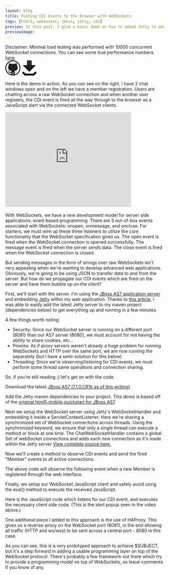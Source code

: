 ```yaml
---
layout: blog
title: Pushing CDI Events to the Browser with WebSockets
tags: [html5, websocket, jboss, jetty, cdi]
preview: In this post, I give a basic demo on how to embed Jetty to add Web Socket support to and Java based server. I also how to send JavaScript events to the browser via a socket connection.
previewimage:
---
```


<div class="notes" >
Disclaimer: Minimal load testing was performed with 10000 concurrent WebSocket connections. You can see some true performance numbers <a href="http://webtide.intalio.com/2011/09/cometd-2-4-0-websocket-benchmarks/">here</a>.
</div>
<div class="download">
  <a href="https://github.com/wesleyhales/HTML5-Mobile-WebSocket" title="Fork me on github"><img src="/images/icons/github-icon.jpg" width="48" height="48" alt="Github Icon"></a>
  <a href="https://github.com/wesleyhales/HTML5-Mobile-WebSocket/raw/master/jboss-as-html5-mobile.war" title="download the .war"><img src="/images/icons/download.png" width="48" height="48" alt="Download"></a>
</div>
<div style="clear:both;"></div>
<p>
  
<p>Here is the demo in action. As you can see on the right, I have 2 chat windows open and on the left we have a member registration. Users are chatting across a raw WebSocket connection and when another user registers, the CDI event is fired all the way through to the browser as a JavaScript alert via the connected WebSocket clients.</p>
<iframe src="http://player.vimeo.com/video/35433707?title=0&amp;byline=0&amp;portrait=0" width="400" height="300" frameborder="0" webkitAllowFullScreen mozallowfullscreen allowFullScreen></iframe>

<p>  
With WebSockets, we have a new development model for server side applications; event based programming. There are 3 out-of-box events associated with WebSockets: onopen, onmessage, and onclose. For starters, we must wire up these three listeners to utilize the core functionality that the WebSocket specification gives us. The open event is fired when the WebSocket connection is opened successfully. The message event is fired when the server sends data. The close event is fired when the WebSocket connection is closed.
</p>

<script src="https://gist.github.com/1651079.js?file=websocketBasic.js"></script>

<p>
But sending messages in the form of strings over raw WebSockets isn't very appealing when we're wanting to develop advanced web applications. Obviously, we're going to be using JSON to transfer data to and from the server. But how do we propagate our CDI events which are fired on the server and have them bubble up on the client?
</p>
<p>
First, we'll start with the server. I'm using the <a href="http://www.jboss.org/jbossas/downloads/">JBoss AS7 application server</a> and embedding <a href="http://eclipse.org/jetty/">Jetty</a> within my web application. Thanks to <a href="http://angelozerr.wordpress.com/2011/07/26/websockets_jetty_step4/">this article</a>, I was able to easily add the latest Jetty server to my maven project (dependencies below) to get everything up and running in a few minutes.
</p>
<p>
A few things worth noting:
</p>
<ul>
<li>Security: Since our WebSocket server is running on a different port (8081) than our AS7 server (8080), we must account for not having the ability to share cookies, etc...</li>
<li>Proxies: As if proxy servers weren't already a huge problem for running WebSockets and HTTP over the same port, we are now running the separately (but I have a semi-solution for this below)</li>
<li>Threading: Since we're observing/listening for CDI events, we must perform some thread same operations and connection sharing.</li>
</ul>
<p>
So, if you're still reading ;) let's get on with the code.
</p>
<p>
Download the latest <a href="http://www.jboss.org/jbossas/downloads/">JBoss AS7 (7.1.0.CR1b as of this writing)</a>
</p>
<p>
Add the Jetty maven dependencies to your project. This demo is based off of the <a href="https://github.com/jbossas/quickstart/tree/master/html5-mobile">original html5-mobile quickstart for JBoss AS7</a>.
</p>
<script src="https://gist.github.com/1651079.js?file=pom.xml"></script>

<p>
Next we setup the WebSocket server using Jetty's WebSocketHandler and embedding it inside a ServletContextListener.
Here we're sharing a synchronized set of WebSocket connections across threads. Using the synchronized keyword, we ensure that only a single thread can execute a method or block at one time. The ChatWebSocketHandler contains a global Set of webSocket connections and adds each new connection as it's made within the Jetty server
<a href="https://github.com/wesleyhales/HTML5-Mobile-WebSocket/tree/master/src/main/java/org/jboss/as/quickstarts/html5_mobile/websockets">View complete source here.</a>
</p>
<script src="https://gist.github.com/1651079.js?file=ChatWebSocketHandler.java"></script>
<script src="https://gist.github.com/1651079.js?file=ChatServerServletContextListener.java"></script>

<p>
Now we'll create a method to observe CDI events and send the fired "Member" events to all active connections.
</p>
<script src="https://gist.github.com/1651079.js?file=ChatWebSocketHandler-observer.java"></script>

<p>
The above code will observe the following event when a new Member is registered through the web interface.
</p>
<script src="https://gist.github.com/1651079.js?file=MemberService.java"></script>

<p>
Finally, we setup our WebSocket JavaScript client and safely avoid using the eval() method to execute the received JavaScript.
</p>
<script src="https://gist.github.com/1651079.js?file=websocketclient.js"></script>

<p>
Here is the JavaScript code which listens for our CDI event, and executes the necessary client side code. (This is the alert popup seen in the video above.)
</p>
<script src="https://gist.github.com/1651079.js?file=cdiJavascriptListener.js"></script> 

<p>One additional piece I added to this approach is the use of HAProxy. This gives us a reverse-proxy on the WebSocket port (8081), in the end allowing all traffic (HTTP and ws/wss) to be sent across a central port - 8080 in this case. </p>
<script src="https://gist.github.com/1651079.js?file=haproxy.config"></script>

<p>
As you can see, this is a very prototyped approach to achieve $SUBJECT, but it's a step forward in adding a usable programming layer on top of the WebSocket protocol. There's probably a few framework out there which try to provide a programming model on top of WebSockets, so leave comments if you know of any.
</p>





